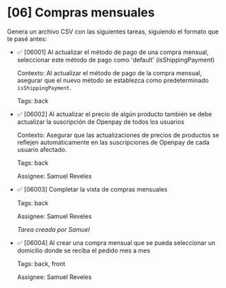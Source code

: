 # [06] Compras mensuales

Genera un archivo CSV con las siguientes tareas, siguiendo el formato que te pasé antes:

- ✅ [06001] Al actualizar el método de pago de una compra mensual, seleccionar este método de pago como 'default' (isShippingPayment)

  Contexto: Al actualizar el método de pago de la compra mensual, asegurar que el nuevo método se establezca como predeterminado `isShippingPayment`.

  Tags: back

- ✅ [06002] Al actualizar el precio de algún producto también se debe actualizar la suscripción de Openpay de todos los usuarios

  Contexto: Asegurar que las actualizaciones de precios de productos se reflejen automáticamente en las suscripciones de Openpay de cada usuario afectado.

  Tags: back

  Assignee: Samuel Reveles

- ✅ [06003] Completar la vista de compras mensuales

  Tags: back

  Assignee: Samuel Reveles

  _Tarea creada por Samuel_

- ✅ [06004] Al crear una compra mensual que se pueda seleccionar un domicilio donde se reciba el pedido mes a mes

  Tags: back, front

  Assignee: Samuel Reveles